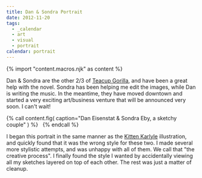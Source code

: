 ```yaml
---
title: Dan & Sondra Portrait
date: 2012-11-20
tags:
  - _calendar
  - art
  - visual
  - portrait
calendar: portrait
---
```

{% import "content.macros.njk" as content %}

Dan & Sondra are the other 2/3 of [Teacup Gorilla][tg],
and have been a great help with the novel.
Sondra has been helping me edit the images,
while Dan is writing the music.
In the meantime,
they have moved downtown
and started a very exciting art/business venture
that will be announced very soon.
I can't wait!

{% call content.fig(
  caption="Dan Eisenstat & Sondra Eby, a sketchy couple"
) %}
<img src="{{ site.images }}portraits/DanSondra-BW.png" alt="">
<img src="{{ site.images }}portraits/DanSondra-Full.png" alt="">
{% endcall %}

I began this portrait in the same manner
as the [Kitten Karlyle][kk] illustration,
and quickly found that it was the wrong style for these two.
I made several more stylistic attempts,
and was unhappy with all of them.
We call that "the creative process".
I finally found the style I wanted
by accidentally viewing all my sketches
layered on top of each other.
The rest was just a matter of cleanup.

[tg]: http://teacupgorilla.com/
[kk]: /2012/10/18/kitten-karlyle/
